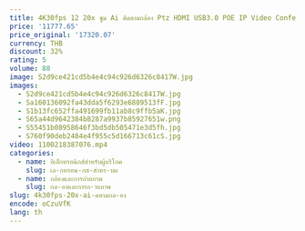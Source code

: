 ```yaml
---
title: 4K30fps 12 20x ซูม Ai ติดตามกล้อง Ptz HDMI USB3.0 POE IP Video Conference กล้องสําหรับการประชุมทางธุรกิจโบสถ์ Broadcast
price: '11777.65'
price_original: '17320.07'
currency: THB
discount: 32%
rating: 5
volume: 88
image: S2d9ce421cd5b4e4c94c926d6326c8417W.jpg
images:
  - S2d9ce421cd5b4e4c94c926d6326c8417W.jpg
  - Sa160136092fa43dda5f6293e6889513fF.jpg
  - S1b13fc652ffa491699fb11ab8c9ffb5aK.jpg
  - S65a44d9642384b8287a9937b85927651w.png
  - S55451b08958646f3bd5db505471e3d5fh.jpg
  - S760f90deb2484e4f955c5d166713c61cS.jpg
video: 1100218387076.mp4
categories:
  - name: อิเล็กทรอนิกส์สำหรับผู้บริโภค
    slug: เล-กทรอน-กส-สำหร-บผ
  - name: กล้องและการถ่ายภาพ
    slug: กล-องและการถ-ายภาพ
slug: 4k30fps-20x-ai-ดตามกล-อง
encode: oCzuVfK
lang: th
---
```

  